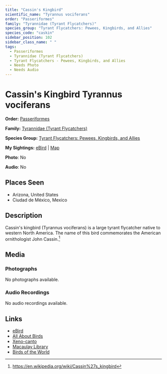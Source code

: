 ```yaml
---
title: "Cassin's Kingbird"
scientific_name: "Tyrannus vociferans"
order: "Passeriformes"
family: "Tyrannidae (Tyrant Flycatchers)"
species_group: "Tyrant Flycatchers: Pewees, Kingbirds, and Allies"
species_code: "caskin"
sidebar_position: 102
sidebar_class_name: " "
tags: 
  - Passeriformes
  - Tyrannidae (Tyrant Flycatchers)
  - Tyrant Flycatchers - Pewees, Kingbirds, and Allies
  - Needs Photo
  - Needs Audio
---
```


# Cassin's Kingbird <span className='sci_name'>Tyrannus vociferans</span>

**Order:** [Passeriformes](/tags/passeriformes)

**Family:** [Tyrannidae (Tyrant Flycatchers)](/tags/tyrannidae-tyrant-flycatchers)

**Species Group:** [Tyrant Flycatchers: Pewees, Kingbirds, and Allies](/tags/tyrant-flycatchers-pewees-kingbirds-and-allies)

**My Sightings:** [eBird](https://ebird.org/lifelist?r=world&time=life&spp=caskin) | [Map](/map?species_code=caskin)

**Photo**: No 

**Audio**: No

## Places Seen

* Arizona, United States
* Ciudad de México, Mexico

## Description
Cassin's kingbird (Tyrannus vociferans) is a large tyrant flycatcher native to western North America. The name of this bird commemorates the American ornithologist John Cassin.[^1]

[^1]: https://en.wikipedia.org/wiki/Cassin%27s_kingbird

## Media
### Photographs
No photographs available.

### Audio Recordings
No audio recordings available.

## Links
* [eBird](https://ebird.org/species/caskin) 
* [All About Birds](https://www.allaboutbirds.org/guide/caskin) 
* [Xeno-canto](https://www.xeno-canto.org/species/tyrannus-vociferans) 
* [Macaulay Library](https://search.macaulaylibrary.org/catalog?taxonCode=caskin&sort=rating_rank_desc)
* [Birds of the World](https://birdsoftheworld.org/bow/species/caskin)
